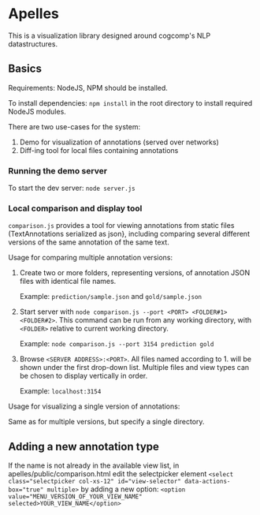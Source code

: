 # Apelles

This is a visualization library designed around cogcomp's NLP datastructures.

## Basics 

Requirements: NodeJS, NPM should be installed.

To install dependencies:
`npm install` in the root directory to install required NodeJS modules.

There are two use-cases for the system: 

 1. Demo for visualization of annotations (served over networks) 
 2. Diff-ing tool for local files containing annotations 

### Running the demo server 

To start the dev server:
`node server.js`

### Local comparison and display tool

`comparison.js` provides a tool for viewing annotations from static 
files (TextAnnotations serialized as json}, including comparing several 
different versions of the same annotation of the same text.

Usage for comparing multiple annotation versions:

1. Create two or more folders, representing versions, of annotation JSON files with identical file names.

   Example: `prediction/sample.json` and `gold/sample.json`

1. Start server with `node comparison.js --port <PORT> <FOLDER#1> <FOLDER#2>`.
   This command can be run from any working directory, with `<FOLDER>` relative to current working directory.

   Example: `node comparison.js --port 3154 prediction gold`
   
1. Browse `<SERVER ADDRESS>:<PORT>`. All files named according to 1. will be shown under the first drop-down list. Multiple files and view types can be chosen to display vertically in order.

   Example: `localhost:3154`

Usage for visualizing a single version of annotations:

Same as for multiple versions, but specify a single directory.

## Adding a new annotation type
If the name is not already in the available view list, in apelles/public/comparison.html edit the selectpicker element
`<select class="selectpicker col-xs-12" id="view-selector" data-actions-box="true" multiple>`
by adding a new option:
`<option value="MENU_VERSION_OF_YOUR_VIEW_NAME" selected>YOUR_VIEW_NAME</option>`